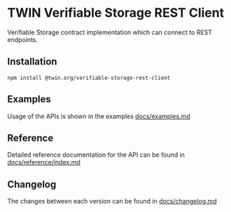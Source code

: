# TWIN Verifiable Storage REST Client

Verifiable Storage contract implementation which can connect to REST endpoints.

## Installation

```shell
npm install @twin.org/verifiable-storage-rest-client
```

## Examples

Usage of the APIs is shown in the examples [docs/examples.md](docs/examples.md)

## Reference

Detailed reference documentation for the API can be found in [docs/reference/index.md](docs/reference/index.md)

## Changelog

The changes between each version can be found in [docs/changelog.md](docs/changelog.md)
